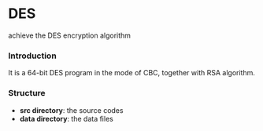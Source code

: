 # DES
 achieve the DES encryption algorithm

### Introduction
It is a 64-bit DES program in the mode of CBC, together with RSA algorithm.

### Structure

* **src directory**: the source codes
* **data directory**: the data files

